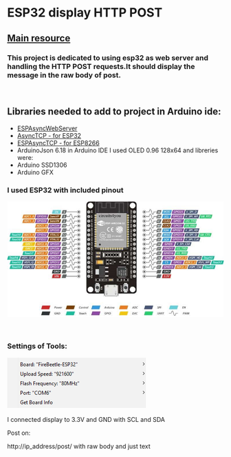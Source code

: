 # ESP32 display HTTP POST 

## [Main resource](https://techtutorialsx.com/2018/10/12/esp32-http-web-server-handling-body-data/)

### This project is dedicated to using esp32 as web server and handling the HTTP POST requests.It should display the message in the raw body of post.
<br />

## Libraries needed to add to project in Arduino ide:

- [ESPAsyncWebServer](https://github.com/me-no-dev/ESPAsyncWebServer)
- [AsyncTCP - for ESP32](https://github.com/me-no-dev/AsyncTCP)
- [ESPAsyncTCP - for ESP8266](https://github.com/me-no-dev/ESPAsyncTCP)
- ArduinoJson 6.18 in Arduino IDE
I used OLED 0.96 128x64 and libreries were:
- Arduino SSD1306
- Arduino GFX
  
### I used ESP32 with included pinout

![](img/ESP32-Pinout.jpg)

<br />

### Settings of Tools:

![](img/tools_options.png)

I connected display to 3.3V and GND with SCL and SDA 

Post on: 

http://ip_address/post/
with raw body and just text